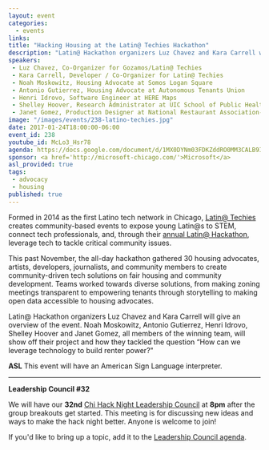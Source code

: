 ```yaml
---
layout: event
categories: 
  - events
links:
title: "Hacking Housing at the Latin@ Techies Hackathon"
description: "Latin@ Hackathon organizers Luz Chavez and Kara Carrell will give an overview of their event on fair housing and community development. Noah Moskowitz, Antonio Gutierrez, Henri Idrovo, Shelley Hoover and Janet Gomez, all members of the winning team, will show off their project and how they tackled the question “How can we leverage technology to build renter power?”"
speakers:
 - Luz Chavez, Co-Organizer for Gozamos/Latin@ Techies
 - Kara Carrell, Developer / Co-Organizer for Latin@ Techies
 - Noah Moskowitz, Housing Advocate at Somos Logan Square
 - Antonio Gutierrez, Housing Advocate at Autonomous Tenants Union
 - Henri Idrovo, Software Engineer at HERE Maps
 - Shelley Hoover, Research Administrator at UIC School of Public Health
 - Janet Gomez, Production Designer at National Restaurant Association- Conventions  
image: "/images/events/238-latino-techies.jpg"
date: 2017-01-24T18:00:00-06:00
event_id: 238
youtube_id: McLo3_Hsr78
agenda: https://docs.google.com/document/d/1MX0DYNm03FDKZddRO0MM3CALB9IXo0FWHPxWSLgScZM/edit#
sponsor: <a href='http://microsoft-chicago.com/'>Microsoft</a>
asl_provided: true
tags: 
 - advocacy
 - housing
published: true
---
```


Formed in 2014 as the first Latino tech network in Chicago, [Latin@ Techies](https://www.meetup.com/Latino-Techies/) creates community-based events to expose young Latin@s to STEM, connect tech professionals, and, through their [annual Latin@ Hackathon](https://www.facebook.com/events/1700846456904525/), leverage tech to tackle critical community issues.  

This past November, the all-day hackathon gathered 30 housing advocates, artists, developers, journalists, and community members to create community-driven tech solutions on fair housing and community development. Teams worked towards diverse solutions, from making zoning meetings transparent to empowering tenants through storytelling to making open data accessible to housing advocates.

Latin@ Hackathon organizers Luz Chavez and Kara Carrell will give an overview of the event. Noah Moskowitz, Antonio Gutierrez, Henri Idrovo, Shelley Hoover and Janet Gomez, all members of the winning team, will show off their project and how they tackled the question “How can we leverage technology to build renter power?"

**ASL** This event will have an American Sign Language interpreter.

---
 
**Leadership Council #32**

We will have our **32nd** [Chi Hack Night Leadership Council](http://chihacknight.org/leadership-council.html) at **8pm** after the group breakouts get started. This meeting is for discussing new ideas and ways to make the hack night better. Anyone is welcome to join! 

If you'd like to bring up a topic, add it to the [Leadership Council agenda](https://docs.google.com/document/d/1qXAZRzqgEkHwSU6LlrTRaicKDLkZbgAGbQQ6AnHzgvI/edit#heading=h.qb6vo680ee18).